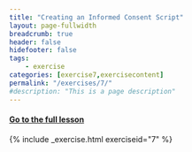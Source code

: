 ```yaml
---
title: "Creating an Informed Consent Script"
layout: page-fullwidth
breadcrumb: true
header: false
hidefooter: false
tags:
    - exercise
categories: [exercise7,exercisecontent]
permalink: "/exercises/7/"
#description: "This is a page description"
---
```

<h4><a href="{{ site.url }}{{ site.baseurl }}/modules/1/d">Go to the full lesson</a></h4>
{% include _exercise.html exerciseid="7" %}